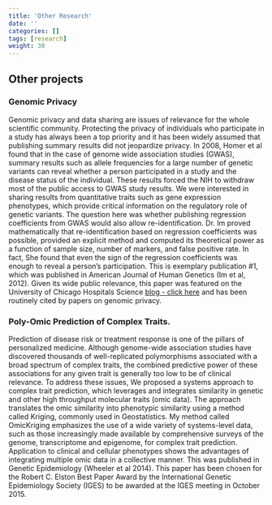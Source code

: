 ```yaml
---
title: 'Other Research'
date: ''
categories: []
tags: [research]
weight: 30
---
```


## Other projects

### Genomic Privacy
Genomic privacy and data sharing are issues of relevance for the whole scientific community. Protecting the privacy of individuals who participate in a study has always been a top priority and it has been widely assumed that publishing summary results did not jeopardize privacy. In 2008, Homer et al found that in the case of genome wide association studies (GWAS), summary results such as allele frequencies for a large number of genetic variants can reveal whether a person participated in a study and the disease status of the individual. These results forced the NIH to withdraw most of the public access to GWAS study results. We were interested in sharing results from quantitative traits such as gene expression phenotypes, which provide critical information on the regulatory role of genetic variants. The question here was whether publishing regression coefficients from GWAS would also allow re-identification. Dr. Im proved mathematically that re-identification based on regression coefficients was possible, provided an explicit method and computed its theoretical power as a function of sample size, number of markers, and false positive rate. In fact, She found that even the sign of the regression coefficients was enough to reveal a person’s participation. This is exemplary publication #1, which was published in American Journal of Human Genetics (Im et al, 2012). Given its wide public relevance, this paper was featured on the University of Chicago Hospitals Science [blog - click here](http://sciencelife.uchospitals.edu/2012/05/29/a-crack-in-the-safe-of-genomic-studies) and has been routinely cited by papers on genomic privacy.

### Poly-Omic Prediction of Complex Traits.
Prediction of disease risk or treatment response is one of the pillars of personalized medicine. Although genome-wide association studies have discovered thousands of well-replicated polymorphisms associated with a broad spectrum of complex traits, the combined predictive power of these associations for any given trait is generally too low to be of clinical relevance. To address these issues, We proposed a systems approach to complex trait prediction, which leverages and integrates similarity in genetic and other high throughput molecular traits (omic data). The approach translates the omic similarity into phenotypic similarity using a method called Kriging, commonly used in Geostatistics. My method called OmicKriging emphasizes the use of a wide variety of systems-level data, such as those increasingly made available by comprehensive surveys of the genome, transcriptome and epigenome, for complex trait prediction. Application to clinical and cellular phenotypes shows the advantages of integrating multiple omic data in a collective manner. This was published in Genetic Epidemiology (Wheeler et al 2014). This paper has been chosen for the Robert C. Elston Best Paper Award by the International Genetic Epidemiology Society (IGES) to be awarded at the IGES meeting in October 2015.

